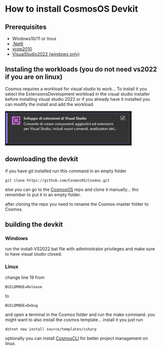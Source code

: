 # How to install CosmosOS Devkit
## Prerequisites
- Windows10/11 or linux
- [.Net6](https://dotnet.microsoft.com/en-us/download/dotnet/6.0)
- [vcpp2010](https://www.microsoft.com/en-us/download/details.aspx?id=26999&msockid=19eaa39fc49d6d381175b70dc57c6c43)
- [VisualStudio2022 (windows only)](https://visualstudio.microsoft.com/en-us/downloads/)

## Instaling the workloads (you do not need vs2022 if you are on linux)
Cosmos requires a workload for visual studio to work...
To install it you select the ExtensionsDevelopment workload in the visual studio installer before
installing visual studio 2022 or if you already have it installed you can
modify the install and add the workload.

![workload](workloads.png)

## downloading the devkit
if you have git installed run this command in an empty folder
```
git clone https://github.com/CosmosOS/Cosmos.git
```
else you can go to the [CosmosOS](https://github.com/CosmosOS/Cosmos.git) repo and clone it manually... tho remember to put it
in an empty folder.

after cloning the repo you need to rename the Cosmos-master folder to Cosmos.

## building the devkit
### Windows
run the install-VS2022.bat file with adiministrator privileges and make sure to have visual studio closed.
### Linux
change line 19 from
```
BUILDMODE=Release
```
to
```
BUILDMODE=Debug
```
and open a terminal in the Cosmos folder and run the make command.
you might want to also install the cosmos template... install it you just run
```
dotnet new install source/templates/csharp
```
optionally you can install [CosmosCLI](https://github.com/PratyushKing/CosmosCLI) for better project management on linux.